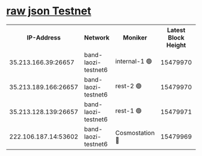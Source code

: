 
[raw json Testnet](https://rpc-check.bandt.stavr.tech/bandt/rpcbandt_result.json)
=

<table><tr><th>IP-Address</th><th>Network</th><th>Moniker</th><th>Latest Block Height</th><th>Earliest Block Height</th><th>Catching Up</th><th>Tx Index</th><th>Voting Power</th><th>Scan Time</th></tr><tr><td>35.213.166.39:26657</td><td>band-laozi-testnet6</td><td>internal-1 🟢</td><td>15479970</td><td>15379970</td><td>False</td><td>on</td><td>0</td><td>2024-02-03T03:09:04.851770789UTC</td></tr><tr><td>35.213.189.166:26657</td><td>band-laozi-testnet6</td><td>rest-2 🟢</td><td>15479970</td><td>15379970</td><td>False</td><td>on</td><td>0</td><td>2024-02-03T03:09:05.751985641UTC</td></tr><tr><td>35.213.128.139:26657</td><td>band-laozi-testnet6</td><td>rest-1 🟢</td><td>15479971</td><td>15379971</td><td>False</td><td>on</td><td>0</td><td>2024-02-03T03:09:08.679277785UTC</td></tr><tr><td>222.106.187.14:53602</td><td>band-laozi-testnet6</td><td>Cosmostation 🔴</td><td>15479969</td><td>15423001</td><td>False</td><td>on</td><td>2203623</td><td>2024-02-03T03:09:03.866461465UTC</td></tr></table>
